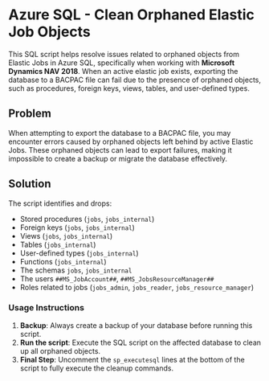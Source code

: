 # Azure SQL - Clean Orphaned Elastic Job Objects

This SQL script helps resolve issues related to orphaned objects from Elastic Jobs in Azure SQL, specifically when working with **Microsoft Dynamics NAV 2018**. When an active elastic job exists, exporting the database to a BACPAC file can fail due to the presence of orphaned objects, such as procedures, foreign keys, views, tables, and user-defined types.

## Problem

When attempting to export the database to a BACPAC file, you may encounter errors caused by orphaned objects left behind by active Elastic Jobs. These orphaned objects can lead to export failures, making it impossible to create a backup or migrate the database effectively.

## Solution

The script identifies and drops:
- Stored procedures (`jobs`, `jobs_internal`)
- Foreign keys (`jobs`, `jobs_internal`)
- Views (`jobs`, `jobs_internal`)
- Tables (`jobs_internal`)
- User-defined types (`jobs_internal`)
- Functions (`jobs_internal`)
- The schemas `jobs`, `jobs_internal`
- The users `##MS_JobAccount##`, `##MS_JobsResourceManager##`
- Roles related to jobs (`jobs_admin`, `jobs_reader`, `jobs_resource_manager`)

### Usage Instructions

1. **Backup**: Always create a backup of your database before running this script.
2. **Run the script**: Execute the SQL script on the affected database to clean up all orphaned objects.
3. **Final Step**: Uncomment the `sp_executesql` lines at the bottom of the script to fully execute the cleanup commands.
